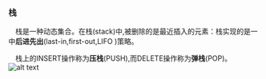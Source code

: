  ### 栈
 &ensp;&ensp;栈是一种动态集合。在栈(stack)中,被删除的是最近插入的元素：栈实现的是一中**后进先出**(last-in,first-out,LIFO )策略。
 
 &ensp;&ensp;栈上的INSERT操作称为**压栈**(PUSH),而DELETE操作称为**弹栈**(POP)。
 ![alt text](./linkedlist/data-mapper.png "Data Mapper")
